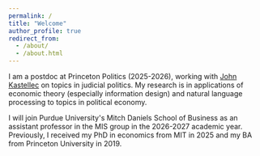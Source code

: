 ```yaml
---
permalink: /
title: "Welcome"
author_profile: true
redirect_from: 
  - /about/
  - /about.html
---
```


I am a postdoc at Princeton Politics (2025-2026), working with [John Kastellec](https://jkastellec.scholar.princeton.edu/) on topics in judicial politics. My research is in applications of economic theory (especially information design) and natural language processing to topics in political economy. 

I will join Purdue University's Mitch Daniels School of Business as an assistant professor in the MIS group in the 2026-2027 academic year. Previously, I received my PhD in economics from MIT in 2025 and my BA from Princeton University in 2019.

